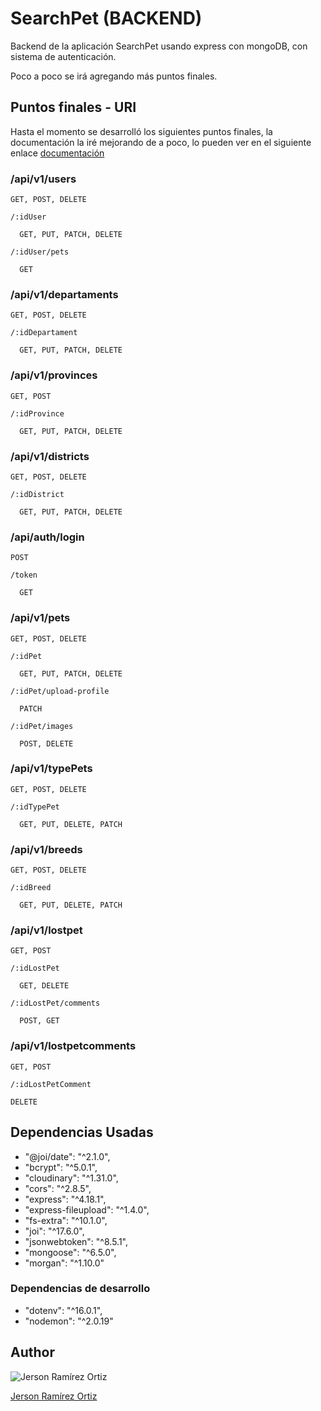 # SearchPet (BACKEND)

Backend de la aplicación SearchPet usando express con mongoDB, con sistema de autenticación.

Poco a poco se irá agregando más puntos finales.

## Puntos finales - URI

Hasta el momento se desarrolló los siguientes puntos finales, 
la documentación la iré mejorando de a poco, lo pueden ver en el siguiente enlace [documentación](https://documenter.getpostman.com/view/11171580/Uze4viTq)

### /api/v1/users
    GET, POST, DELETE
    
    /:idUser
    
      GET, PUT, PATCH, DELETE

    /:idUser/pets

      GET

### /api/v1/departaments
    GET, POST, DELETE
    
    /:idDepartament
    
      GET, PUT, PATCH, DELETE

### /api/v1/provinces
    GET, POST
    
    /:idProvince
    
      GET, PUT, PATCH, DELETE

### /api/v1/districts
    GET, POST, DELETE

    /:idDistrict

      GET, PUT, PATCH, DELETE

### /api/auth/login
    POST
    
    /token

      GET

### /api/v1/pets
    GET, POST, DELETE

    /:idPet

      GET, PUT, PATCH, DELETE

    /:idPet/upload-profile

      PATCH

    /:idPet/images

      POST, DELETE

### /api/v1/typePets
    GET, POST, DELETE

    /:idTypePet

      GET, PUT, DELETE, PATCH

### /api/v1/breeds
    GET, POST, DELETE

    /:idBreed

      GET, PUT, DELETE, PATCH

### /api/v1/lostpet
    GET, POST

    /:idLostPet
    
      GET, DELETE 

    /:idLostPet/comments

      POST, GET

### /api/v1/lostpetcomments
    GET, POST
    
    /:idLostPetComment
    
    DELETE

## Dependencias Usadas

* "@joi/date": "^2.1.0",
* "bcrypt": "^5.0.1",
* "cloudinary": "^1.31.0",
* "cors": "^2.8.5",
* "express": "^4.18.1",
* "express-fileupload": "^1.4.0",
* "fs-extra": "^10.1.0",
* "joi": "^17.6.0",
* "jsonwebtoken": "^8.5.1",
* "mongoose": "^6.5.0",
* "morgan": "^1.10.0"

### Dependencias de desarrollo

* "dotenv": "^16.0.1",
* "nodemon": "^2.0.19"

## Author

![Jerson Ramírez Ortiz](https://avatars.githubusercontent.com/u/43390194?v=4)

[Jerson Ramírez Ortiz](https://www.facebook.com/jersonomar.ramirezortiz/)

